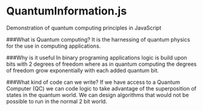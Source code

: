 # QuantumInformation.js
Demonstration of quantum computing principles in JavaScript

###What is Quantum computing?
It is the harnessing of quantum physics for the use in computing applications.

###Why is it useful
In binary programing applications logic is build upon bits with 2 degrees of freedom where as in quantum computing the degrees
of freedom grow exponentially with each added quantum bit.

###What kind of code can we write?
If we have access to a Quantum Computer (QC) we can code logic to take advantage of the superposition of states in the
quantum world. We can design algorithms that would not be possible to run in the normal 2 bit world.

